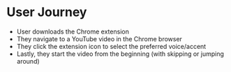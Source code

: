 # User Journey

* User downloads the Chrome extension
* They navigate to a YouTube video in the Chrome browser
* They click the extension icon to select the preferred voice/accent
* Lastly, they start the video from the beginning (with skipping or jumping around)

